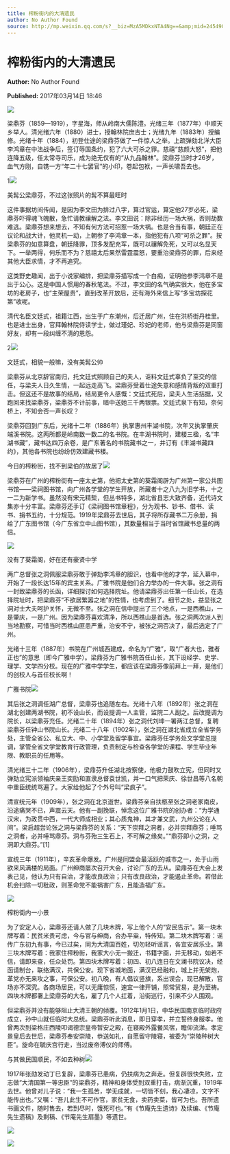 ```yaml
---
title: 榨粉街内的大清遗民
author: No Author Found
source: http://mp.weixin.qq.com/s?__biz=MzA5MDkxNTA4Ng==&amp;mid=2454905757&amp;idx=1&amp;sn=2ca7fd7b8b66fffeba478bdcbc95e15c&amp;chksm=87a22bfcb0d5a2eaf44b9a724284a1bd72e966b2acd902d2bbf817d89630f5e59f7f1a66498a#rd
---
```


# 榨粉街内的大清遗民

**Author:** No Author Found

**Published:** 2017年03月14日 18:46

![](http://mmbiz.qpic.cn/mmbiz_jpg/PJWG74pLsMY6VjSs8icl92DouG8adAGS0ibIkmicA6dYrXchQel1ic3LTtD572I9r9sbW2tOnBvpibgicAXRcdc4p5aA/0?wx_fmt=jpeg)

梁鼎芬（1859—1919），字星海，师从岭南大儒陈澧。光绪三年（1877年）中顺天乡举人。清光绪六年（1880）进士，授翰林院庶吉士；光绪九年（1883年）授编修。光绪十年（1884），初登仕途的梁鼎芬做了一件惊人之举。上疏弹劾北洋大臣李鸿章在中法战争后，签订辱国条约，犯了六大可杀之罪。慈禧“慈颜大怒”，把他连降五级，任太常寺司乐，成为绝无仅有的“从九品翰林”。梁鼎芬当时才26岁，血气方刚，自镌一方“年二十七罢官”的小印，卷起包袱，一声长啸吾去也。

1![](http://mmbiz.qpic.cn/mmbiz_jpg/PJWG74pLsMZLN35Rf4ykH0dHTLqop4Ue3iaCQDJOOfampBefqeKSUrsenMV2MjneVWGZntGQZXR8QlSw3xSvmbA/0?wx_fmt=jpeg)

美髯公梁鼎芬，不过这张照片的髯不算最旺时

这件事据坊间传闻，是因为李文田为排过八字，算过官运，算定他27岁必死，梁鼎芬吓得魂飞魄散，急忙请教禳解之法。李文田说：除非经历一场大祸，否则劫数难逃。梁鼎芬想来想去，不知有何方法可招惹一场大祸。也是合当有事，朝廷正在议论和战大计，他灵机一动，上朝参了李鸿章一本，指他犯有八项“可杀之罪”。按梁鼎芬的如意算盘，朝廷降罪，顶多发配充军，既可以禳解免死，又可以名显天下。一举两得，何乐而不为？慈禧太后果然雷霆震怒，要重治梁鼎芬的罪，后来经其他大臣求情，才不再追究。

这类野史趣闻，出于小说家编排，把梁鼎芬描写成一个白痴，证明他参李鸿章不是出于公心。这是中国人惯用的春秋笔法。不过，李文田的名气确实很大，他在多宝坊的老房子，也“主荣屋贵”，直到改革开放后，还有海外来信上写“多宝坊探花第”收呢。

清代名臣文廷式，祖籍江西，出生于广东潮州，后迁居广州，住在洪桥街丹桂里。也是进士出身，官拜翰林院侍读学士，做过瑾妃、珍妃的老师，他与梁鼎芬是同窗好友，却有一段纠缠不清的恩怨。

2![](http://mmbiz.qpic.cn/mmbiz_jpg/PJWG74pLsMZLN35Rf4ykH0dHTLqop4UeIU9Ke0ZH4RP9yDCQBzN0c0yon05XlQ0WM2YLpXpfM86hddibg7x308g/0?wx_fmt=jpeg)

文廷式，相貌一般嘛，没有美髯公帅

梁鼎芬从北京辞官南归，托文廷式照顾自己的夫人，讵料文廷式辜负了至交的信任，与梁夫人日久生情，一起远走高飞。梁鼎芬受着仕途失意和感情背叛的双重打击。但这还不是故事的结局，结局更令人感慨：文廷式死后，梁夫人生活拮据，又跑回来找梁鼎芬，梁鼎芬不计前事，暗中送她三千两银票。文廷式泉下有知，奈何桥上，不知会否一声长叹？

梁鼎芬回到广东后，光绪十二年（1886年）执掌惠州丰湖书院，次年又执掌肇庆端溪书院。这两所都是岭南数一数二的名书院。在丰湖书院时，建楼三楹，名“丰湖书藏”，藏书达四万余卷，是广东著名的书院藏书之一，并订有《丰湖书藏四约》，其他各书院也纷纷仿效建藏书楼。

今日的榨粉街，找不到梁伯的故居了![](http://mmbiz.qpic.cn/mmbiz_jpg/PJWG74pLsMZLN35Rf4ykH0dHTLqop4UemUnOpZ0u4yTZy2EyzmUKRXqKrIlKfzc2WqBu34joZKYdcSCvwVvfkA/0?wx_fmt=jpeg)



梁鼎芬在广州的榨粉街有一座太史第，他把太史第的葵霜阁辟为广州第一家公共图书馆——梁祠图书馆，向广州各学堂的学生开放，所藏者十之八九为旧学书，十之一二为新学书。虽然没有宋元精椠，但丛书特多，湖北省县志大致齐备，近代诗文集亦十分丰富。梁鼎芬还手订《梁祠图书馆章程》，分为观书、钞书、借书、读书、捐书五约，十分规范。1919年梁鼎芬去世后，其子将所存藏书二万余册，捐给了广东图书馆（今广东省立中山图书馆），其数量相当于当时省馆藏书总量的两倍。

![](http://mmbiz.qpic.cn/mmbiz_jpg/PJWG74pLsMZLN35Rf4ykH0dHTLqop4UetSgfbOv8ENEAILRJAkYfrHro91wGkibmoWj1g6vJj2CMS56FQBtPAgg/0?wx_fmt=jpeg)

没有了葵霜阁，好在还有豪贤中学

两广总督张之洞佩服梁鼎芬敢于弹劾李鸿章的胆识，也看中他的才学，延入幕中，开始了一段长达15年的宾主关系。广雅书院是他们合力举办的一件大事。张之洞有一封致梁鼎芬的长函，详细探讨如何选择院址。他请梁鼎芬出任第一任山长，在选择院址时，把梁鼎芬“不欲居繁嚣之地”的性情，也考虑到了。细节之处，益显张之洞对士大夫呵护关怀，无微不至。张之洞在信中提出了三个地点，一是西樵山，一是肇庆，一是广州。因为梁鼎芬喜欢清净，所以西樵山是首选。张之洞两次派人到当地勘察，可惜当时西樵山匪患严重，治安不宁，被张之洞否决了，最后选定了广州。

光绪十三年（1887年）书院在广州城西建成，命名为“广雅”，取“广者大也，雅者正也”的意思（即今广雅中学）。梁鼎芬为广雅书院首任山长，其下设经学、史学、理学、文学四分校。现在的广雅中学学生，都应该在梁鼎芬像前拜上一拜，是他们的创校人与首任校长啊！

广雅书院![](http://mmbiz.qpic.cn/mmbiz_jpg/PJWG74pLsMZLN35Rf4ykH0dHTLqop4Uey1INSN5VYiaFOxVBNH1FspR7cB4wY5WBl0dfjzoBwhVwpJDI7ND4FOA/0?wx_fmt=jpeg)



其后张之洞调任湖广总督，梁鼎芬也追随左右。光绪十八年（1892年）张之洞在湖北创建两湖书院，初不设山长，而设提调一人主管，监院二人副之。后改提调为院长，以梁鼎芬充任。光绪二十年（1894年）张之洞代刘坤一署两江总督，复聘梁鼎芬任钟山书院山长。光绪二十八年（1902年），张之洞在湖北省成立全省学务处，主管全省公、私立大、中、小学堂及留学事宜。梁鼎芬任学务处文学堂总提调，掌管全省文学堂教育行政管理，负责制定与检查各学堂的课程、学生毕业年限、教职员的任用等。

清光绪三十二年（1906年），梁鼎芬升任湖北按察使，他极力鼓吹立宪，但同时又弹劾立宪派领袖庆亲王奕劻和直隶总督袁世凯，并一口气把荣庆、徐世昌等八名朝中重臣统统骂遍了。大家给他起了个外号叫“梁疯子”。

清宣统元年（1909年），张之洞在北京逝世。梁鼎芬亲自扶柩至张之洞老家南皮，沿途痛哭不已，声震云天。他有一副挽联，悼念这位广雅书院的创办者：“为学通汉宋，为政贯中西，一代大师成相业；其心质鬼神，其才兼文武，九州公论在人间”。梁启超尝论张之洞与梁鼎芬的关系：“天下崇拜之洞者，必并崇拜鼎芬；唾骂之洞者，必并唾骂鼎芬。洞与芬殆三生石上，不可解之缘矣。”“鼎芬即小之洞，之洞即大鼎芬。”[1]

宣统三年（1911年），辛亥革命爆发。广州是同盟会最活跃的城市之一，处于山雨欲来风满楼的局面。广州绅商屡次召开大会，讨论广东的去从。梁鼎芬在大会上发表己见，他认为只有自治，才能改良政治；只有改良政治，才能遏止革命。若借此机会扫除一切秕政，则革命党不能祸害广东，且能造福广东。

![](http://mmbiz.qpic.cn/mmbiz_jpg/PJWG74pLsMZLN35Rf4ykH0dHTLqop4UejzTMiam2OibVhtEogtIkcL7doqbcPMVMNOwicTS50LTYKKFGyPM941C3Q/0?wx_fmt=jpeg)

榨粉街内一小景

为了安定人心，梁鼎芬还请人做了几块木牌，写上他个人的“安民告示”。第一块木牌写着：民贫米贵可虑，今与官与绅商，合办平粜，特传知。第二块木牌写着：谣传广东初九有事，今已过矣，同为大清国百姓，切勿轻听谣言，各宜安居乐业。第三块木牌写着：我家住榨粉街，我家大小无一搬迁，书籍字画，并无移动，如若不信，请即来查，任众处罚。第四块木牌写着：初四、初八连日在文澜书院议决，经函请制台，联络满汉，共保公安。现下省城地面，满汉已经融和，城上并无架炮，革党亦无来攻之事，可保公安。初八晚，有人倡议竖旗，系出误会，现已解散，官场亦不深究。各商场居民，可以无庸惊慌，速宜一律开铺，照常贸易，是为至祷。四块木牌都署上梁鼎芬的大名，雇了几个人扛着，沿街巡行，引来不少人围观。

但梁鼎芬并没有能够阻止大清王朝的倾覆。1912年1月1日，中华民国南京临时政府成立，孙中山就任临时大总统。梁鼎芬听此消息，即日穿孝，并立誓终身服孝。他曾两次到梁格庄西陵叩谒德宗皇帝暂安之殿，在寝殿外露餐风宿，瞻仰流涕。孝定景皇后去世后，梁鼎芬奉安崇陵，恭送如礼，自愿留守陵寝，被委为“崇陵种树大臣”。旋命在毓庆宫行走，当过废帝溥仪的师傅。

与其做民国顺民，不如去种树![](http://mmbiz.qpic.cn/mmbiz_jpg/PJWG74pLsMZLN35Rf4ykH0dHTLqop4Ue243DfeVbJp2fTuzbKHyNCN4IQYh7Wls1icm1PnVBLS51IuONllFfRnA/0?wx_fmt=jpeg)



1917年张勋发动丁巳复辟，梁鼎芬已患病，仍扶病为之奔走。但复辟很快失败，立志做“大清国第一等忠臣”的梁鼎芬，精神和身体受到双重打击，病渐沉重，1919年去世。他曾对儿子说：“我一生孤苦，学无成就，一切皆不刻，我心凄凉，文字不能传出也。”又嘱：“吾儿此生不可作官，家贫无食，卖药卖菜，皆可为也。吾所遗书画文件，随时售去，若到尽时，饿死可也。”有《节庵先生遗诗》及续编、《节庵先生遗稿》及剩稿、《节庵先生扇墨》等遗世。

![](http://mmbiz.qpic.cn/mmbiz_gif/PJWG74pLsMYf2b50xFTbTsibmjv5gNVOxZegUj8mrKtpuzCpBAYnQw9duHfIcNnUzicicnGUSv4EWPSTRAPvV9g3w/0?wx_fmt=gif)

![](http://mmbiz.qpic.cn/mmbiz/QKDxrVYehiceaaTicRicZpiapsHaicnm2eTLqLy1q4YicFxeukyUSmYiasefkia3yEGR3UcO1P2AHFOqyficGmO7vUyMxLQ/0?wx_fmt=png)




